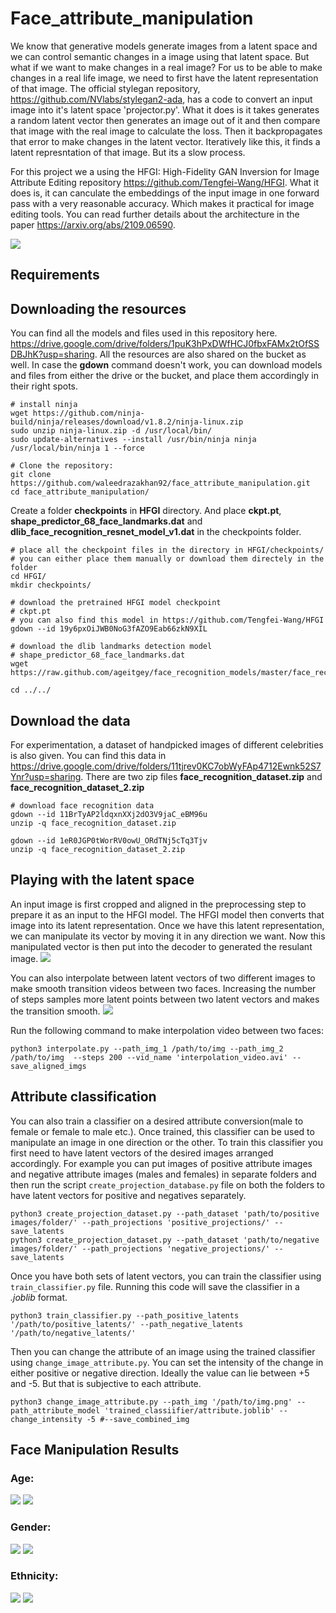 # Face_attribute_manipulation
We know that generative models generate images from a latent space and we can control semantic changes in a image using that latent space. But what if we want to make changes in a real image? For us to be able to make changes in a real life image, we need to first have the latent representation of that image. The official stylegan repository, https://github.com/NVlabs/stylegan2-ada, has a code to convert an input image into it's latent space 'projector.py'. What it does is it takes generates a random latent vector then generates an image out of it and then compare that image with the real image to calculate the loss. Then it backpropagates that error to make changes in the latent vector. Iteratively like this, it finds a latent represntation of that image. But its a slow process.

For this project we a using the HFGI: High-Fidelity GAN Inversion for Image Attribute Editing repository https://github.com/Tengfei-Wang/HFGI. What it does is, it can canculate the embeddings of the input image in one forward pass with a very reasonable accuracy. Which makes it practical for image editing tools. You can read further details about the architecture in the paper https://arxiv.org/abs/2109.06590.

![](<repository_images/HFGI.jpg>)

## Requirements


## Downloading the resources
You can find all the models and files used in this repository here. https://drive.google.com/drive/folders/1puK3hPxDWfHCJ0fbxFAMx2tOfSSDBJhK?usp=sharing. All the resources are also shared on the bucket as well. In case the **gdown** command doesn't work, you can download models and files from either the drive or the bucket, and place them accordingly in their right spots.  

```
# install ninja
wget https://github.com/ninja-build/ninja/releases/download/v1.8.2/ninja-linux.zip
sudo unzip ninja-linux.zip -d /usr/local/bin/
sudo update-alternatives --install /usr/bin/ninja ninja /usr/local/bin/ninja 1 --force
```
```
# Clone the repository:
git clone https://github.com/waleedrazakhan92/face_attribute_manipulation.git
cd face_attribute_manipulation/
```
Create a folder **checkpoints** in **HFGI** directory. And place **ckpt.pt**, **shape_predictor_68_face_landmarks.dat** and  **dlib_face_recognition_resnet_model_v1.dat** in the checkpoints folder.

```
# place all the checkpoint files in the directory in HFGI/checkpoints/ 
# you can either place them manually or download them directely in the folder
cd HFGI/
mkdir checkpoints/

# download the pretrained HFGI model checkpoint
# ckpt.pt
# you can also find this model in https://github.com/Tengfei-Wang/HFGI
gdown --id 19y6pxOiJWB0NoG3fAZO9Eab66zkN9XIL 

# download the dlib landmarks detection model
# shape_predictor_68_face_landmarks.dat
wget https://raw.github.com/ageitgey/face_recognition_models/master/face_recognition_models/models/shape_predictor_68_face_landmarks.dat

cd ../../
```
## Download the data 
For experimentation, a dataset of handpicked images of different celebrities is also given. You can find this data in https://drive.google.com/drive/folders/11tjrev0KC7obWyFAp4712Ewnk52S7Ynr?usp=sharing. There are two zip files **face_recognition_dataset.zip** and **face_recognition_dataset_2.zip**

```
# download face recognition data
gdown --id 11BrTyAP2ldqxnXXj2dO3V9jaC_eBM96u
unzip -q face_recognition_dataset.zip

gdown --id 1eR0JGP0tWorRV0owU_ORdTNj5cTq3Tjv
unzip -q face_recognition_dataset_2.zip
```
## Playing with the latent space
An input image is first cropped and aligned in the preprocessing step to prepare it as an input to the HFGI model. The HFGI model then converts that image into its latent representation. Once we have this latent representation, we can manipulate its vector by moving it in any direction we want. Now this manipulated vector is then put into the decoder to generated the resulant image.
![](<repository_images/pipeline_2.png>)

You can also interpolate between latent vectors of two different images to make smooth transition videos between two faces. Increasing the number of steps samples more latent points between two latent vectors and makes the transition smooth.
![](<repository_images/interp.gif>)

Run the following command to make interpolation video between two faces:
```
python3 interpolate.py --path_img_1 /path/to/img --path_img_2 /path/to/img  --steps 200 --vid_name 'interpolation_video.avi' --save_aligned_imgs 
```
## Attribute classification
You can also train a classifier on a desired attribute conversion(male to female or female to male etc.). Once trained, this classifier can be used to manipulate an image in one direction or the other. To train this classifier you first need to have latent vectors of the desired images arranged accordingly. For example you can put images of positive attribute images and negative attribute images (males and females) in separate folders and then run the script ```create_projection_database.py``` file on both the folders to have latent vectors for positive and negatives separately. 
```
python3 create_projection_dataset.py --path_dataset 'path/to/positive images/folder/' --path_projections 'positive_projections/' --save_latents 
python3 create_projection_dataset.py --path_dataset 'path/to/negative images/folder/' --path_projections 'negative_projections/' --save_latents 

```
Once you have both sets of latent vectors, you can train the classifier using ```train_classifier.py``` file. Running this code will save the classifier in a *.joblib* format. 
```
python3 train_classifier.py --path_positive_latents '/path/to/positive_latents/' --path_negative_latents '/path/to/negative_latents/'
```
Then you can change the attribute of an image using the trained classifier using ```change_image_attribute.py```. You can set the intensity of the change in either positive or negative direction. Ideally the value can lie between +5 and -5. But that is subjective to each attribute.
```
python3 change_image_attribute.py --path_img '/path/to/img.png' --path_attribute_model 'trained_classiifier/attribute.joblib' --change_intensity -5 #--save_combined_img
```

## Face Manipulation Results
### Age:

![](<repository_images/age_2.png>)
![](<repository_images/age_3.png>)

### Gender:

![](<repository_images/gender_1.png>)
![](<repository_images/gender_3.png>)

### Ethnicity:

![](<repository_images/ethnicity_1.png>)
![](<repository_images/ethnicity_2.png>)

